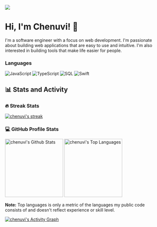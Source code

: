 [![](https://raw.githubusercontent.com/chenuvi/chenuvi/master/profile.gif)](https://www.chenuvi.com/)<!-- If you want the template for my gif, email me! -->

# Hi, I'm Chenuvi! 👋

I'm a software engineer with a focus on web development. I'm passionate about building web applications that are easy to use and intuitive. I'm also interested in building tools that make life easier for people.

### Languages

![JavaScript](https://img.shields.io/badge/-JavaScript-000?&logo=JavaScript)
![TypeScript](https://img.shields.io/badge/-TypeScript-000?&logo=TypeScript)
![SQL](https://img.shields.io/badge/-SQL-000?&logo=MySQL)
![Swift](https://img.shields.io/badge/-Rust-000?&logo=rust)

<section>
  <summary><h2>📊 Stats and Activity</h2></summary>

  <h3>🔥 Streak Stats</h3>

  <!-- GitHub Readme Streak Stats - https://github.com/chenuvi/github-readme-streak-stats -->
  <p>
    <a href="https://github.com/chenuvi/github-readme-streak-stats">
      <!-- Use https://streak-stats.demolab.com or self-host with your own Vercel app - visit https://git.io/streak-stats for instructions -->
      <img title="🔥 Get streak stats for your profile at git.io/streak-stats" alt="chenuvi's streak" src="https://github-readme-streak-stats-eight.vercel.app/?user=chenuvi&theme=monokai-metallian&hide_border=true&short_numbers=true"/>
    </a>
    <!-- <p>🔥 Get streak stats for your profile at <a href="https://git.io/streak-stats">git.io/streak-stats</a></p> -->
  </p>

  <h3>💻 GitHub Profile Stats</h3>

  <!-- https://github.com/anuraghazra/github-readme-stats -->

<a href="https://github.com/anuraghazra/github-readme-stats"><img alt="chenuvi's Github Stats" src="https://denvercoder1-github-readme-stats.vercel.app/api/?username=chenuvi&show_icons=true&include_all_commits=true&count_private=true&theme=react&hide_border=true&bg_color=1F222E&title_color=F85D7F&icon_color=F8D866" height="192px"/></a>
<a href="https://github.com/anuraghazra/github-readme-stats"><img alt="chenuvi's Top Languages" src="https://denvercoder1-github-readme-stats.vercel.app/api/top-langs/?username=chenuvi&langs_count=8&layout=compact&theme=react&hide_border=true&bg_color=1F222E&title_color=F85D7F&icon_color=F8D866&hide=Jupyter%20Notebook,Roff" height="192px"/></a>
<br/>

<b>Note:</b> Top languages is only a metric of the languages my public code consists of and doesn't reflect experience or skill level.

  <!-- https://github.com/ashutosh00710/github-readme-activity-graph -->

<a href="https://github.com/ashutosh00710/github-readme-activity-graph"><img alt="chenuvi's Activity Graph" src="https://github-readme-activity-graph.vercel.app/graph/?username=chenuvi&bg_color=1F222E&color=F8D866&line=F85D7F&point=FFFFFF&hide_border=true" /></a>

  <!-- <h3>⚡ Recent GitHub Activity</h3> -->

  <!-- https://github.com/jamesgeorge007/github-activi.githubty-readme -->
  <!--START_SECTION:activity-->
   <!--END_SECTION:activity-->
   </section>

<!-- <https://github.com/DenverCoder1/DenverCoder1/> -->
